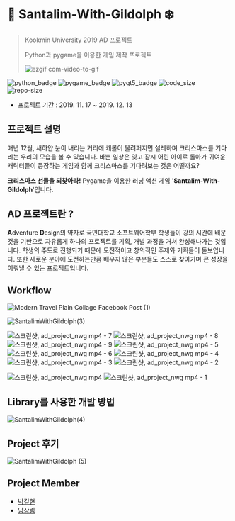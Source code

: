 # :santa: Santalim-With-Gildolph :snowflake:
>
> Kookmin University 2019 AD 프로젝트
>
> Python과 pygame을 이용한 게임 제작 프로젝트
>
>![ezgif com-video-to-gif](https://user-images.githubusercontent.com/56578913/75603982-709e0100-5b17-11ea-8487-5cf20ac90cfb.gif)


![python_badge](https://img.shields.io/badge/python-3.7-blue?logo=Python)
![pygame_badge](https://img.shields.io/badge/pygame-1.9.6-green)
![pyqt5_badge](https://img.shields.io/badge/pyqt5-5.13.0-green)
![code_size](https://img.shields.io/github/languages/code-size/ureChanger/Santalim-With-Gildolph)
![repo-size](https://img.shields.io/github/repo-size/ureChanger/Santalim-With-Gildolph)

* 프로젝트 기간 : 2019. 11. 17 ~ 2019. 12. 13


## 프로젝트 설명
매년 12월, 새하얀 눈이 내리는 거리에 캐롤이 울려퍼지면 설레하며 크리스마스를 기다리는 우리의 모습을 볼 수 있습니다. 바쁜 일상은 잊고 잠시 어린 아이로 돌아가 귀여운 캐릭터들이 등장하는 게임과 함께 크리스마스를 기다려보는 것은 어떨까요?

**크리스마스 선물을 되찾아라!** Pygame을 이용한 러닝 액션 게임 '**Santalim-With-Gildolph**'입니다. 

## AD 프로젝트란 ?
**A**dventure **D**esign의 약자로 국민대학교 소프트웨어학부 학생들이 강의 시간에 배운 것을 기반으로 자유롭게 하나의 프로젝트를 기획, 개발 과정을 거쳐 완성해나가는 것입니다. 학생의 주도로 진행되기 때문에 도전적이고 창의적인 주제와 기획들이 돋보입니다. 또한 새로운 분야에 도전하는만큼 배우지 않은 부분들도 스스로 찾아가며 큰 성장을 이뤄낼 수 있는 프로젝트입니다.

## Workflow
![Modern Travel Plain Collage Facebook Post (1)](https://user-images.githubusercontent.com/56578913/75605336-2a4f9e80-5b25-11ea-88e2-d750de142c9a.png)

![SantalimWithGildolph(3)](https://user-images.githubusercontent.com/56578913/75602377-dedac780-5b07-11ea-9cc4-e698355ff4d9.jpg)

![스크린샷, ad_project_nwg mp4 - 7](https://user-images.githubusercontent.com/56578913/75604209-cbd0f300-5b19-11ea-8eb5-5c05fb891f05.png)
![스크린샷, ad_project_nwg mp4 - 8](https://user-images.githubusercontent.com/56578913/75604210-cecbe380-5b19-11ea-96a6-4c9a59e65f04.png)
![스크린샷, ad_project_nwg mp4 - 9](https://user-images.githubusercontent.com/56578913/75604212-d12e3d80-5b19-11ea-82fe-75f0d856c3ef.png)
![스크린샷, ad_project_nwg mp4 - 5](https://user-images.githubusercontent.com/56578913/75604214-d3909780-5b19-11ea-9ab4-1413975341b2.png)
![스크린샷, ad_project_nwg mp4 - 6](https://user-images.githubusercontent.com/56578913/75604215-d5f2f180-5b19-11ea-9323-8a65b4a6db78.png)
![스크린샷, ad_project_nwg mp4 - 4](https://user-images.githubusercontent.com/56578913/75604216-d8ede200-5b19-11ea-8965-e07ce7244191.png)
![스크린샷, ad_project_nwg mp4 - 3](https://user-images.githubusercontent.com/56578913/75604219-dd19ff80-5b19-11ea-8fea-f89ad8c96b32.png)
![스크린샷, ad_project_nwg mp4 - 2](https://user-images.githubusercontent.com/56578913/75604221-e014f000-5b19-11ea-8cef-740feeb90f45.png)

![스크린샷, ad_project_nwg mp4](https://user-images.githubusercontent.com/56578913/75604222-e2774a00-5b19-11ea-9b44-9fde0a443ea1.png)
![스크린샷, ad_project_nwg mp4 - 1](https://user-images.githubusercontent.com/56578913/75604224-e4410d80-5b19-11ea-97ee-99fb3a1094df.png)


## Library를 사용한 개발 방법
![SantalimWithGildolph(4)](https://user-images.githubusercontent.com/56578913/75602381-e1d5b800-5b07-11ea-9a30-6acb1930fc95.jpg)

## Project 후기
![SantalimWithGildolph (5)](https://user-images.githubusercontent.com/56578913/75602382-e39f7b80-5b07-11ea-9d9a-c15fb7706f54.jpg)

## Project Member
- [박길현](https://github.com/ureChanger)
- [남상림](https://github.com/sanglim00)
